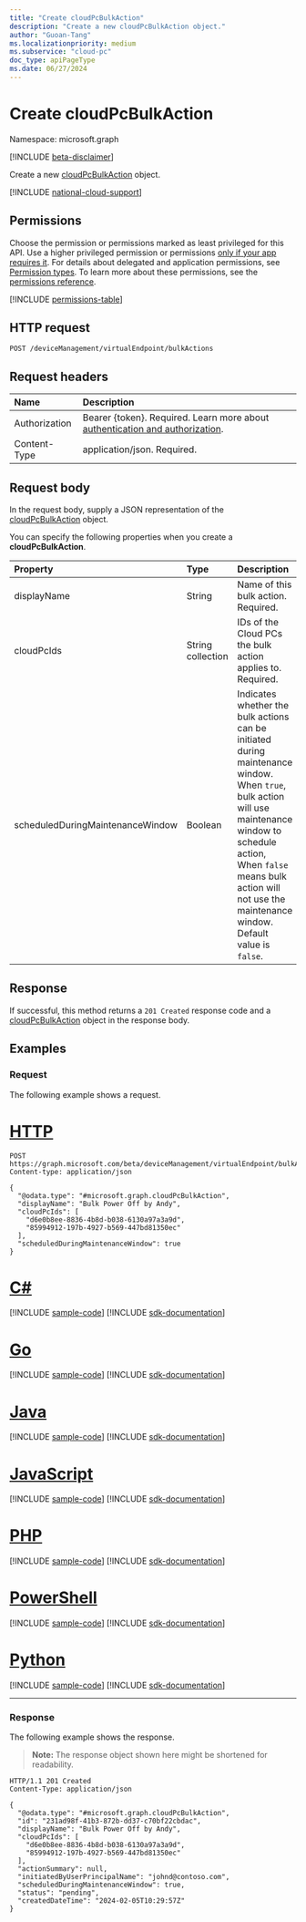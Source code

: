 ```yaml
---
title: "Create cloudPcBulkAction"
description: "Create a new cloudPcBulkAction object."
author: "Guoan-Tang"
ms.localizationpriority: medium
ms.subservice: "cloud-pc"
doc_type: apiPageType
ms.date: 06/27/2024
---
```


# Create cloudPcBulkAction
Namespace: microsoft.graph

[!INCLUDE [beta-disclaimer](../../includes/beta-disclaimer.md)]

Create a new [cloudPcBulkAction](../resources/cloudpcbulkaction.md) object.

[!INCLUDE [national-cloud-support](../../includes/global-us.md)]

## Permissions
Choose the permission or permissions marked as least privileged for this API. Use a higher privileged permission or permissions [only if your app requires it](/graph/permissions-overview#best-practices-for-using-microsoft-graph-permissions). For details about delegated and application permissions, see [Permission types](/graph/permissions-overview#permission-types). To learn more about these permissions, see the [permissions reference](/graph/permissions-reference).

<!-- { "blockType": "permissions", "name": "virtualendpoint_post_bulkactions" } -->
[!INCLUDE [permissions-table](../includes/permissions/virtualendpoint-post-bulkactions-permissions.md)]

## HTTP request

<!-- {
  "blockType": "ignored"
}
-->
``` http
POST /deviceManagement/virtualEndpoint/bulkActions
```

## Request headers

|Name|Description|
|:---|:---|
|Authorization|Bearer {token}. Required. Learn more about [authentication and authorization](/graph/auth/auth-concepts).|
|Content-Type|application/json. Required.|

## Request body
In the request body, supply a JSON representation of the [cloudPcBulkAction](../resources/cloudpcbulkaction.md) object.

You can specify the following properties when you create a **cloudPcBulkAction**.

|Property|Type|Description|
|:---|:---|:---|
|displayName|String|Name of this bulk action. Required.|
|cloudPcIds|String collection|IDs of the Cloud PCs the bulk action applies to. Required.|
|scheduledDuringMaintenanceWindow|Boolean|Indicates whether the bulk actions can be initiated during maintenance window. When `true`, bulk action will use maintenance window to schedule action, When `false` means bulk action will not use the maintenance window. Default value is `false`.|

## Response

If successful, this method returns a `201 Created` response code and a [cloudPcBulkAction](../resources/cloudpcbulkaction.md) object in the response body.

## Examples

### Request
The following example shows a request.
# [HTTP](#tab/http)
<!-- {
  "blockType": "request",
  "name": "create_cloudpcbulkaction_from_"
}
-->
``` http
POST https://graph.microsoft.com/beta/deviceManagement/virtualEndpoint/bulkActions
Content-type: application/json

{
  "@odata.type": "#microsoft.graph.cloudPcBulkAction",
  "displayName": "Bulk Power Off by Andy",
  "cloudPcIds": [
    "d6e0b8ee-8836-4b8d-b038-6130a97a3a9d",
    "85994912-197b-4927-b569-447bd81350ec"
  ],
  "scheduledDuringMaintenanceWindow": true
}
```

# [C#](#tab/csharp)
[!INCLUDE [sample-code](../includes/snippets/csharp/create-cloudpcbulkaction-from--csharp-snippets.md)]
[!INCLUDE [sdk-documentation](../includes/snippets/snippets-sdk-documentation-link.md)]

# [Go](#tab/go)
[!INCLUDE [sample-code](../includes/snippets/go/create-cloudpcbulkaction-from--go-snippets.md)]
[!INCLUDE [sdk-documentation](../includes/snippets/snippets-sdk-documentation-link.md)]

# [Java](#tab/java)
[!INCLUDE [sample-code](../includes/snippets/java/create-cloudpcbulkaction-from--java-snippets.md)]
[!INCLUDE [sdk-documentation](../includes/snippets/snippets-sdk-documentation-link.md)]

# [JavaScript](#tab/javascript)
[!INCLUDE [sample-code](../includes/snippets/javascript/create-cloudpcbulkaction-from--javascript-snippets.md)]
[!INCLUDE [sdk-documentation](../includes/snippets/snippets-sdk-documentation-link.md)]

# [PHP](#tab/php)
[!INCLUDE [sample-code](../includes/snippets/php/create-cloudpcbulkaction-from--php-snippets.md)]
[!INCLUDE [sdk-documentation](../includes/snippets/snippets-sdk-documentation-link.md)]

# [PowerShell](#tab/powershell)
[!INCLUDE [sample-code](../includes/snippets/powershell/create-cloudpcbulkaction-from--powershell-snippets.md)]
[!INCLUDE [sdk-documentation](../includes/snippets/snippets-sdk-documentation-link.md)]

# [Python](#tab/python)
[!INCLUDE [sample-code](../includes/snippets/python/create-cloudpcbulkaction-from--python-snippets.md)]
[!INCLUDE [sdk-documentation](../includes/snippets/snippets-sdk-documentation-link.md)]

---

### Response
The following example shows the response.
>**Note:** The response object shown here might be shortened for readability.
<!-- {
  "blockType": "response",
  "truncated": true,
  "@odata.type": "microsoft.graph.cloudPcBulkAction"
}
-->
``` http
HTTP/1.1 201 Created
Content-Type: application/json

{
  "@odata.type": "#microsoft.graph.cloudPcBulkAction",
  "id": "231ad98f-41b3-872b-dd37-c70bf22cbdac",
  "displayName": "Bulk Power Off by Andy",
  "cloudPcIds": [
    "d6e0b8ee-8836-4b8d-b038-6130a97a3a9d",
    "85994912-197b-4927-b569-447bd81350ec"
  ],
  "actionSummary": null,
  "initiatedByUserPrincipalName": "johnd@contoso.com",
  "scheduledDuringMaintenanceWindow": true,
  "status": "pending",
  "createdDateTime": "2024-02-05T10:29:57Z"
}
```
